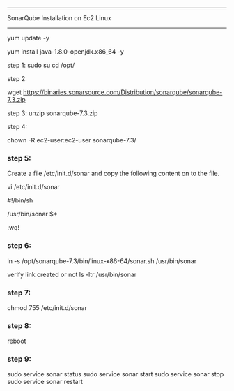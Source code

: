 ***********************************
SonarQube Installation on Ec2 Linux
************************************

yum update -y

yum install java-1.8.0-openjdk.x86_64 -y

step 1:
sudo su
cd /opt/

step 2:

wget https://binaries.sonarsource.com/Distribution/sonarqube/sonarqube-7.3.zip

step 3:
unzip sonarqube-7.3.zip

step 4:

chown -R ec2-user:ec2-user sonarqube-7.3/

### step 5:
Create a file /etc/init.d/sonar and copy the following content on to the file.

vi /etc/init.d/sonar

#!/bin/sh

/usr/bin/sonar $*

:wq!

### step 6:

ln -s /opt/sonarqube-7.3/bin/linux-x86-64/sonar.sh /usr/bin/sonar

verify link created or not
ls -ltr /usr/bin/sonar

### step 7:

chmod 755 /etc/init.d/sonar


###  step 8:
reboot

### step 9:
sudo service sonar status
sudo service sonar start
sudo service sonar stop
sudo service sonar restart 
